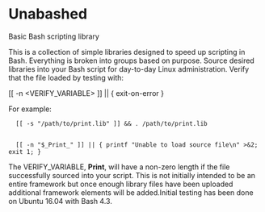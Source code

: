 # Unabashed
Basic Bash scripting library

This is a collection of simple libraries designed to speed up scripting in Bash. Everything is broken into groups based on purpose. Source desired libraries into your Bash script for day-to-day Linux administration. Verify that the file loaded by testing with:

  [[ -n <VERIFY_VARIABLE> ]] || { exit-on-error }

  For example:
  
      [[ -s "/path/to/print.lib" ]] && . /path/to/print.lib
      
      
      [[ -n "$_Print_" ]] || { printf "Unable to load source file\n" >&2; exit 1; }


The VERIFY_VARIABLE, __Print__, will have a non-zero length if the file successfully sourced into your script. This is not initially intended to be an entire framework but once enough library files have been uploaded additional framework elements will be added.Initial testing has been done on Ubuntu 16.04 with Bash 4.3. 

